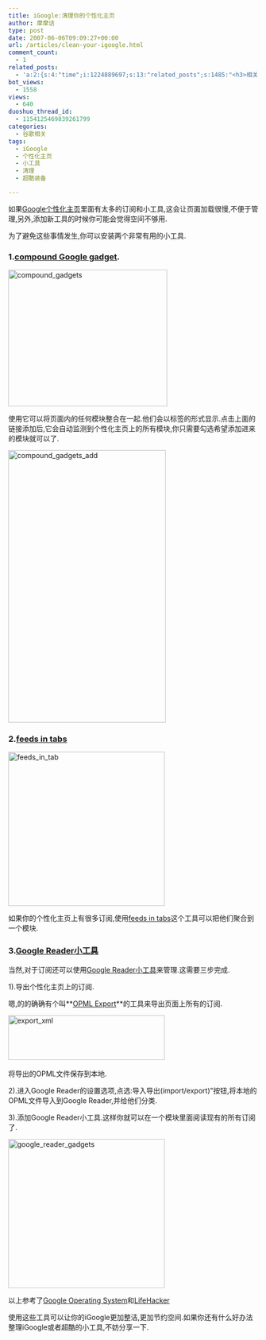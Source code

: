 ```yaml
---
title: iGoogle:清理你的个性化主页
author: 摩摩诘
type: post
date: 2007-06-06T09:09:27+00:00
url: /articles/clean-your-igoogle.html
comment_count:
  - 1
related_posts:
  - 'a:2:{s:4:"time";i:1224889697;s:13:"related_posts";s:1485:"<h3>相关日志</h3><ul class="related_post"><li><a href="http://www.digglife.cn/articles/igoogle%e7%bb%99%e4%bd%a0%e7%9a%84igoogle%e5%8a%a0%e4%b8%8a%e4%be%bf%e7%ad%be.html" title="iGoogle:给你的iGoogle加上便签">iGoogle:给你的iGoogle加上便签</a></li><li><a href="http://www.digglife.cn/articles/%e4%bd%bf%e7%94%a8greasemonkey%e4%b8%aa%e6%80%a7%e5%8c%96%e4%bd%a0%e7%9a%84igoogle.html" title="使用Greasemonkey个性化你的iGoogle">使用Greasemonkey个性化你的iGoogle</a></li><li><a href="http://www.digglife.cn/articles/can-not-modify-category-slug.html" title="Wordpress无法编辑分类缩略名(Slug)的解决">Wordpress无法编辑分类缩略名(Slug)的解决</a></li><li><a href="http://www.digglife.cn/articles/clean-up-desktop-improve-productivity-2.html" title="彻底清空桌面,让启动程序更加高效Part.2">彻底清空桌面,让启动程序更加高效Part.2</a></li><li><a href="http://www.digglife.cn/articles/clean-up-desktop-improve-productivity-1.html" title="彻底清空桌面,让启动程序更加高效Part.1">彻底清空桌面,让启动程序更加高效Part.1</a></li><li><a href="http://www.digglife.cn/articles/google-apps-firefox-sidebar.html" title="集装:在Firefox侧边栏载入Google应用">集装:在Firefox侧边栏载入Google应用</a></li><li><a href="http://www.digglife.cn/articles/how-to-install-kde40-in-ubuntu.html" title="如何在Ubuntu 7.10下安装KDE 4.0">如何在Ubuntu 7.10下安装KDE 4.0</a></li></ul>";}'
bot_views:
  - 1558
views:
  - 640
duoshuo_thread_id:
  - 1154125469839261799
categories:
  - 谷歌相关
tags:
  - iGoogle
  - 个性化主页
  - 小工具
  - 清理
  - 超酷装备

---
```

如果<a target="_blank" href="http://www.google.com/ig">Google个性化主页</a>里面有太多的订阅和小工具,这会让页面加载很慢,不便于管理,另外,添加新工具的时候你可能会觉得空间不够用.

为了避免这些事情发生,你可以安装两个非常有用的小工具.

### 1.[compound Google gadget][1].

<a atomicselection="true" href="https://www.digglife.net/wp-content/uploads/3/379/2007/06/compound-gadgets.png"><img width="320" src="http://digglife.qiniudn.com/wp-content/uploads/3/379/2007/06/compound-gadgets-thumb.png" alt="compound_gadgets" height="275" /></a>

使用它可以将页面内的任何模块整合在一起.他们会以标签的形式显示.点击上面的链接添加后,它会自动监测到个性化主页上的所有模块,你只需要勾选希望添加进来的模块就可以了.

<!--more-->

<a atomicselection="true" href="https://www.digglife.net/wp-content/uploads/3/379/2007/06/compound-gadgets-add.png"><img width="317" src="http://digglife.qiniudn.com/wp-content/uploads/3/379/2007/06/compound-gadgets-add-thumb.png" alt="compound_gadgets_add" height="548" /></a>

### 2.<a target="_blank" href="http://www.google.com/ig/directory?root=%2Fig&dpos=top&num=24&url=http://www.google.com/ig/modules/feeds_tabs.xml">feeds in tabs</a>

<a atomicselection="true" href="https://www.digglife.net/wp-content/uploads/3/379/2007/06/feeds-in-tab.png"><img width="315" src="http://digglife.qiniudn.com/wp-content/uploads/3/379/2007/06/feeds-in-tab-thumb.png" alt="feeds_in_tab" height="310" /></a>

如果你的个性化主页上有很多订阅,使用<a target="_blank" href="http://www.google.com/ig/directory?root=%2Fig&dpos=top&num=24&url=http://www.google.com/ig/modules/feeds_tabs.xml">feeds in tabs</a>这个工具可以把他们聚合到一个模块.

### 3.<a target="_blank" href="http://www.google.com/ig/directory?url=reader.xml">Google Reader小工具</a>

当然,对于订阅还可以使用<a target="_blank" href="http://www.google.com/ig/directory?url=reader.xml">Google Reader小工具</a>来管理.这需要三步完成.

1).导出个性化主页上的订阅.

嗯,的的确确有个叫**<a target="_blank" href="http://www.google.com/ig/add?moduleurl=http%3A//persistent.info/modules/opml-export.xml">OPML Export</a>**的工具来导出页面上所有的订阅.

<a atomicselection="true" href="https://www.digglife.net/wp-content/uploads/3/379/2007/06/export-xml.png"><img width="315" src="http://digglife.qiniudn.com/wp-content/uploads/3/379/2007/06/export-xml-thumb.png" alt="export_xml" height="90" /></a> 

将导出的OPML文件保存到本地.

2).进入Google Reader的设置选项,点选:导入导出(import/export)&#8221;按钮,将本地的OPML文件导入到Google Reader,并给他们分类.

3).添加Google Reader小工具.这样你就可以在一个模块里面阅读现有的所有订阅了.

<a atomicselection="true" href="https://www.digglife.net/wp-content/uploads/3/379/2007/06/google-reader-gadgets.png"><img width="315" src="http://digglife.qiniudn.com/wp-content/uploads/3/379/2007/06/google-reader-gadgets-thumb.png" alt="google_reader_gadgets" height="300" /></a>

以上参考了<a target="_blank" href="http://googlesystem.blogspot.com/2007/06/declutter-igoogle.html">Google Operating System</a>和<a target="_blank" href="http://www.lifehacker.com/software/igoogle/clean-up-your-homepage-with-the-compound-gadget-265718.php">LifeHacker</a>

使用这些工具可以让你的iGoogle更加整洁,更加节约空间.如果你还有什么好办法整理iGoogle或者超酷的小工具,不妨分享一下.

 [1]: http://www.google.com/ig/directory?url=compound.xml
